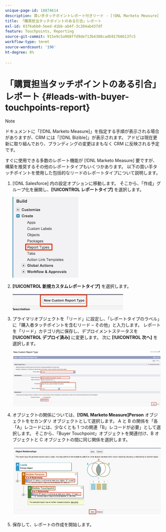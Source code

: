 ```yaml
---
unique-page-id: 18874614
description: 買い手タッチポイントレポート付きリード - [!DNL Marketo Measure]
title: 「購買担当タッチポイントのある引合」レポート
exl-id: 0376abb0-5eed-41bb-ab4f-3c204ab437df
feature: Touchpoints, Reporting
source-git-commit: 915e9c5a968ffd9de713b4308cadb91768613fc5
workflow-type: tm+mt
source-wordcount: '196'
ht-degree: 8%

---
```


# 「購買担当タッチポイントのある引合」レポート {#leads-with-buyer-touchpoints-report}

>[!NOTE]
>
>ドキュメントに「[!DNL Marketo Measure]」を指定する手順が表示される場合がありますが、CRM には「[!DNL Bizible]」が表示されます。 アドビは現在更新に取り組んでおり、ブランディングの変更はまもなく CRM に反映される予定です。

すぐに使用できる多数のレポート機能が [!DNL Marketo Measure] 要ですが、構築を推奨するその他のレポートタイプもいくつかあります。 以下の買い手タッチポイントを使用した包括的なリードのレポートタイプについて説明します。

1. [!DNL Salesforce] 内の設定オプションに移動します。 そこから、「作成」グループ化を展開し、**[!UICONTROL レポートタイプ]** を選択します。

   ![](assets/1.jpg)

1. **[!UICONTROL 新規カスタムレポートタイプ]** を選択します。

   ![](assets/2.jpg)

1. プライマリオブジェクトを「リード」に設定し、「レポートタイプのラベル」に「購入者タッチポイントを含むリード – その他」と入力します。 レポートを「リード」カテゴリ内に保存し、デプロイメントステータスを **[!UICONTROL デプロイ済み]** に変更します。 次に **[!UICONTROL 次へ]** を選択します。

   ![](assets/3.jpg)

1. オブジェクトの関係については、**[!DNL Marketo Measure]Person** オブジェクトをセカンダリ オブジェクトとして選択します。 A と B の関係を「各「A」レコードには、少なくとも 1 つの関連「B」レコードが必要」として選択します。 そこから、「Buyer Touchpoint」オブジェクトを関連付け、B オブジェクトと C オブジェクトの間に同じ関係を選択します。

   ![](assets/4.jpg)

1. 保存して、レポートの作成を開始します。

